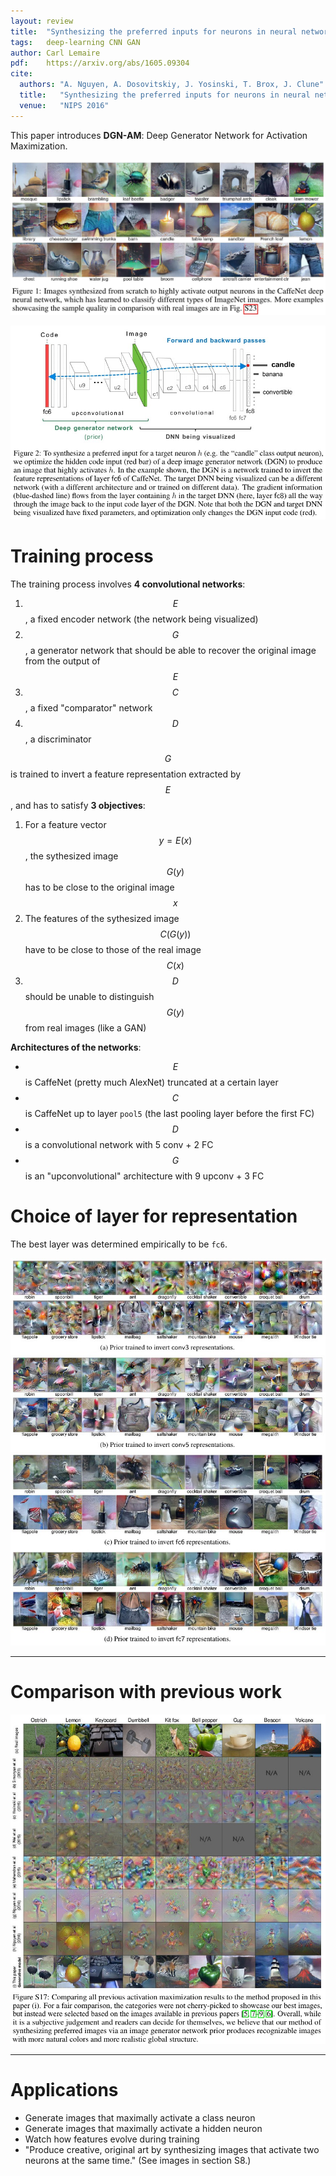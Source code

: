 ```yaml
---
layout: review
title:  "Synthesizing the preferred inputs for neurons in neural networks via deep generator networks"
tags:   deep-learning CNN GAN
author: Carl Lemaire
pdf:    https://arxiv.org/abs/1605.09304
cite:
  authors: "A. Nguyen, A. Dosovitskiy, J. Yosinski, T. Brox, J. Clune"
  title:   "Synthesizing the preferred inputs for neurons in neural networks via deep generator networks"
  venue:   "NIPS 2016"
---
```


This paper introduces **DGN-AM**: Deep Generator Network for Activation Maximization.

![](/article/images/preferred-inputs/fig1.jpg)

![](/article/images/preferred-inputs/fig2.jpg)

# Training process

The training process involves **4 convolutional networks**:

1. $$ E $$, a fixed encoder network (the network being visualized)
2. $$ G $$, a generator network that should be able to recover the original image from the output of $$ E $$
3. $$ C $$, a fixed "comparator" network
4. $$ D $$, a discriminator

$$ G $$ is trained to invert a feature representation extracted by $$ E $$, and has to satisfy **3 objectives**:

1. For a feature vector $$ y = E(x) $$, the sythesized image $$ G(y) $$ has to be close to the original image $$ x $$
2. The features of the sythesized image $$ C(G(y)) $$ have to be close to those of the real image $$ C(x) $$
3. $$ D $$ should be unable to distinguish $$ G(y) $$ from real images (like a GAN)

**Architectures of the networks**:

* $$ E $$ is CaffeNet (pretty much AlexNet) truncated at a certain layer
* $$ C $$ is CaffeNet up to layer `pool5` (the last pooling layer before the first FC)
* $$ D $$ is a convolutional network with 5 conv + 2 FC
* $$ G $$ is an "upconvolutional" architecture with 9 upconv + 3 FC

# Choice of layer for representation

The best layer was determined empirically to be `fc6`.

![](/article/images/preferred-inputs/fig-s13.jpg)

---

# Comparison with previous work

![](/article/images/preferred-inputs/fig-s17.jpg)

---

# Applications

* Generate images that maximally activate a class neuron
* Generate images that maximally activate a hidden neuron
* Watch how features evolve during training
* "Produce creative, original art by synthesizing images that activate two neurons at the same time." (See images in section S8.)